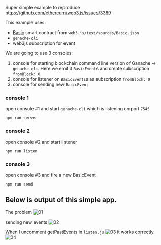 Super simple example to reproduce https://github.com/ethereum/web3.js/issues/3389

This example uses:
- [Basic](https://github.com/ethereum/web3.js/blob/b7cdb9a7ac4d19bf583790dc7999f396686e5d12/test/sources/Basic.json) smart contract from `web3.js/test/sources/Basic.json`
- `genache-cli` 
- web3js subscription for event


We are going to use 3 consoles:
1. console for starting blockchain command line version of Ganache -> `genache-cli`. Here we emit 3 `BasicEvent`s and create subscription `fromBlock: 0`
2. console for listener on `BasicEvents`s as subscription `fromBlock: 0`
3. console for sending new `BasicEvent`

### console 1 
open console #1 and start `ganache-cli` which is listening on port `7545`
```
npm run server
```

### console 2 
open console #2 and start listener
```
npm run listen
```


### console 3
open console #3 and fire a new BasicEvent

```
npm run send
```


## Below is output of this simple app.
The problem
![01](https://user-images.githubusercontent.com/5232606/75345779-4f2de280-5895-11ea-81c4-ee594d507f86.png)

sending new events
![02](https://user-images.githubusercontent.com/5232606/75345788-51903c80-5895-11ea-9bf5-1b690cf061e6.png)


When I uncomment getPastEvents in `listen.js`
![03](https://user-images.githubusercontent.com/5232606/75345793-53f29680-5895-11ea-9e85-01f768c7b616.png)
 it works correctly.
![04](https://user-images.githubusercontent.com/5232606/75345796-55bc5a00-5895-11ea-9c39-5aaf7db6b23d.png)



